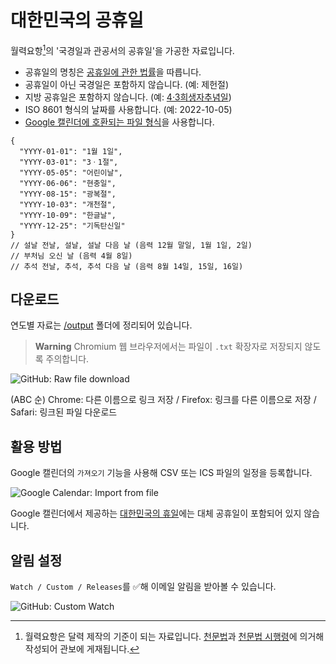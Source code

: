 # 대한민국의 공휴일

월력요항[^1]의 '국경일과 관공서의 공휴일'을 가공한 자료입니다.

- 공휴일의 명칭은 [공휴일에 관한 법률](https://www.law.go.kr/LSW//lsInfoP.do?lsiSeq=233829)을 따릅니다.
- 공휴일이 아닌 국경일은 포함하지 않습니다. (예: 제헌절)
- 지방 공휴일은 포함하지 않습니다. (예: [4·3희생자추념일](https://www.law.go.kr/LSW/ordinInfoP.do?ordinSeq=1342242))
- ISO 8601 형식의 날짜를 사용합니다. (예: 2022-10-05)
- [Google 캘린더에 호환되는 파일 형식](https://support.google.com/calendar/answer/37118?hl=ko)을 사용합니다.

```jsonc
{
  "YYYY-01-01": "1월 1일",
  "YYYY-03-01": "3ㆍ1절",
  "YYYY-05-05": "어린이날",
  "YYYY-06-06": "현충일",
  "YYYY-08-15": "광복절",
  "YYYY-10-03": "개천절",
  "YYYY-10-09": "한글날",
  "YYYY-12-25": "기독탄신일"
}
// 설날 전날, 설날, 설날 다음 날 (음력 12월 말일, 1월 1일, 2일)
// 부처님 오신 날 (음력 4월 8일)
// 추석 전날, 추석, 추석 다음 날 (음력 8월 14일, 15일, 16일)
```

## 다운로드

연도별 자료는 [/output](output) 폴더에 정리되어 있습니다.

> **Warning**
> Chromium 웹 브라우저에서는 파일이 `.txt` 확장자로 저장되지 않도록 주의합니다.

![GitHub: Raw file download](https://user-images.githubusercontent.com/47051820/194198757-b9160ea1-32f5-4ca3-956f-3c7700ad477a.png)

(ABC 순) Chrome: 다른 이름으로 링크 저장 / Firefox: 링크를 다른 이름으로 저장 / Safari: 링크된 파일 다운로드

## 활용 방법

Google 캘린더의 `가져오기` 기능을 사용해 CSV 또는 ICS 파일의 일정을 등록합니다.

![Google Calendar: Import from file](https://user-images.githubusercontent.com/47051820/193986668-6367b034-3523-48c0-b253-0453638068bd.png)

Google 캘린더에서 제공하는 [대한민국의 휴일](https://calendar.google.com/calendar/embed?src=ko.south_korea%23holiday%40group.v.calendar.google.com&ctz=Asia%2FSeoul)에는 대체 공휴일이 포함되어 있지 않습니다.

## 알림 설정

`Watch / Custom / Releases`를 ✅해 이메일 알림을 받아볼 수 있습니다.

![GitHub: Custom Watch](https://user-images.githubusercontent.com/47051820/193986661-2ca906de-0bcb-4756-a688-a93877931d79.png)

[^1]: 월력요항은 달력 제작의 기준이 되는 자료입니다. [천문법](https://www.law.go.kr/%EB%B2%95%EB%A0%B9/%EC%B2%9C%EB%AC%B8%EB%B2%95)과 [천문법 시행령](https://www.law.go.kr/%EB%B2%95%EB%A0%B9/%EC%B2%9C%EB%AC%B8%EB%B2%95%20%EC%8B%9C%ED%96%89%EB%A0%B9)에 의거해 작성되어 관보에 게재됩니다.
